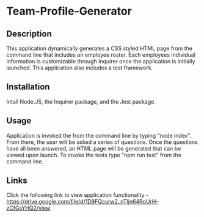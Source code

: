 # Team-Profile-Generator

## Description 
This application dynamically generates a CSS styled HTML page from the command line that includes an employee roster. Each employees individual information is customizable through Inquirer once the application is initially launched. This application also includes a test framework.


## Installation
Intall Node.JS, the Inquirer package, and the Jest package. 

## Usage 
Application is invoked the from the command line by typing "node index". From there, the user will be asked a series of questions. Once the questions have all been answered, an HTML page will be generated that can be viewed upon launch. To invoke the tests type "npm run test" from the command line.

## Links
Click the following link to view application functionality - https://drive.google.com/file/d/1D9FQcurw2_nTIjn64RoUrH-zCfGsYHQ2/view
